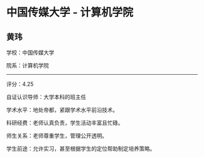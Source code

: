 # 中国传媒大学 - 计算机学院

## 黄玮

学校：中国传媒大学

院系：计算机学院

* * *

评分：4.25

自证认识导师：大学本科的班主任

学术水平：地处帝都，紧跟学术水平前沿技术。

科研经费：老师认真负责，学生活动丰富且忙碌。

师生关系：老师尊重学生，管理公开透明。

学生前途：允许实习，甚至根据学生的定位帮助制定培养策略。